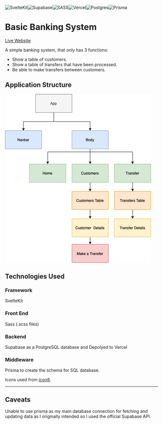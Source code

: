 ![SvelteKit](https://img.shields.io/badge/SvelteKit-FF3E00?style=for-the-badge&logo=Svelte&logoColor=white)![Supabase](https://img.shields.io/badge/Supabase-3ECF8E?style=for-the-badge&logo=supabase&logoColor=white)![SASS](https://img.shields.io/badge/SASS-hotpink.svg?style=for-the-badge&logo=SASS&logoColor=white)![Vercel](https://img.shields.io/badge/vercel-%23000000.svg?style=for-the-badge&logo=vercel&logoColor=white)![Postgres](https://img.shields.io/badge/postgres-%23316192.svg?style=for-the-badge&logo=postgresql&logoColor=white)![Prisma](https://img.shields.io/badge/Prisma-3982CE?style=for-the-badge&logo=Prisma&logoColor=white)

# Basic Banking System

[Live Website](https://tsf-intern.vercel.app)

A simple banking system, that only has 3 functions:

-   Show a table of customers.
-   Show a table of transfers that have been processed.
-   Be able to make transfers between customers.

## Application Structure

![App Structure](./app-structure.png)

## Technologies Used

### Framework

SvelteKit

### Front End

Sass (.scss files)

### Backend

Supabase as a PostgreSQL database and Depolyed to Vercel

### Middleware

Prisma to create the schema for SQL database.


Icons used from [icon8](https://icons8.com).

---

## Caveats

Unable to use prisma as my main database connection for fetching and updating data as I originally intended so I used the official Supabase API.
